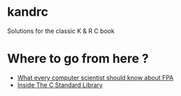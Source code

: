 # kandrc

Solutions for the classic K &amp; R C book

# Where to go from here ?
 - [What every computer scientist should know about FPA](https://docs.oracle.com/cd/E19957-01/806-3568/ncg_goldberg.html#674)
 - [Inside The C Standard Library](https://begriffs.com/posts/2019-01-19-inside-c-standard-lib.html)

